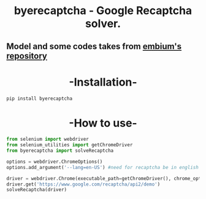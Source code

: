 <h1 align="center">byerecaptcha - Google Recaptcha solver.</h1>

<h2>Model and some codes takes from <a href="https://github.com/embium/solverecaptchas">embium's repository</a></h2>

<h1 align="center"> -Installation- </h1>

```sh
pip install byerecaptcha
```

<h1 align="center"> -How to use- </h1>

```python
from selenium import webdriver
from selenium_utilities import getChromeDriver
from byerecaptcha import solveRecaptcha

options = webdriver.ChromeOptions()
options.add_argument('--lang=en-US') #need for recaptcha be in english

driver = webdriver.Chrome(executable_path=getChromeDriver(), chrome_options=options)
driver.get('https://www.google.com/recaptcha/api2/demo')
solveRecaptcha(driver)
```